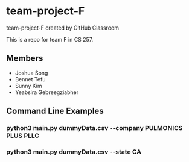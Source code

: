 # team-project-F
team-project-F created by GitHub Classroom

This is a repo for team F in CS 257. 

## Members 
- Joshua Song
- Bennet Tefu
- Sunny Kim
- Yeabsira Gebreegziabher

## Command Line Examples

### python3 main.py dummyData.csv --company PULMONICS PLUS PLLC
### python3 main.py dummyData.csv --state CA
